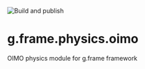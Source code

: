 ![Build and publish](https://github.com/VeryBigThings/g.frame.physics.oimo/workflows/Build%20and%20publish/badge.svg?branch=master)

# g.frame.physics.oimo

OIMO physics module for g.frame framework
